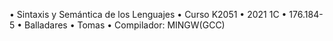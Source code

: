 • Sintaxis y Semántica de los Lenguajes
• Curso K2051
• 2021 1C
• 176.184-5
• Balladares
• Tomas
• Compilador: MINGW(GCC)